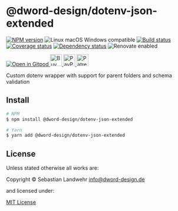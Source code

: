 <!-- TITLE/ -->
# @dword-design/dotenv-json-extended
<!-- /TITLE -->

<!-- BADGES/ -->
[![NPM version](https://img.shields.io/npm/v/@dword-design/dotenv-json-extended.svg)](https://npmjs.org/package/@dword-design/dotenv-json-extended)
![Linux macOS Windows compatible](https://img.shields.io/badge/os-linux%20%7C%C2%A0macos%20%7C%C2%A0windows-blue)
[![Build status](https://github.com/dword-design/dotenv-json-extended/workflows/build/badge.svg)](https://github.com/dword-design/dotenv-json-extended/actions)
[![Coverage status](https://img.shields.io/coveralls/dword-design/dotenv-json-extended)](https://coveralls.io/github/dword-design/dotenv-json-extended)
[![Dependency status](https://img.shields.io/david/dword-design/dotenv-json-extended)](https://david-dm.org/dword-design/dotenv-json-extended)
![Renovate enabled](https://img.shields.io/badge/renovate-enabled-brightgreen)

<a href="https://gitpod.io/#https://github.com/dword-design/bar">
  <img src="https://gitpod.io/button/open-in-gitpod.svg" alt="Open in Gitpod">
</a><a href="https://www.buymeacoffee.com/dword">
  <img
    src="https://www.buymeacoffee.com/assets/img/guidelines/download-assets-sm-2.svg"
    alt="Buy Me a Coffee"
    height="32"
  >
</a><a href="https://paypal.me/SebastianLandwehr">
  <img
    src="https://dword-design.de/images/paypal.svg"
    alt="PayPal"
    height="32"
  >
</a><a href="https://www.patreon.com/dworddesign">
  <img
    src="https://dword-design.de/images/patreon.svg"
    alt="Patreon"
    height="32"
  >
</a>
<!-- /BADGES -->

<!-- DESCRIPTION/ -->
Custom dotenv wrapper with support for parent folders and schema validation
<!-- /DESCRIPTION -->

<!-- INSTALL/ -->
## Install

```bash
# NPM
$ npm install @dword-design/dotenv-json-extended

# Yarn
$ yarn add @dword-design/dotenv-json-extended
```
<!-- /INSTALL -->

<!-- LICENSE/ -->
## License

Unless stated otherwise all works are:

Copyright &copy; Sebastian Landwehr <info@dword-design.de>

and licensed under:

[MIT License](https://opensource.org/licenses/MIT)
<!-- /LICENSE -->
